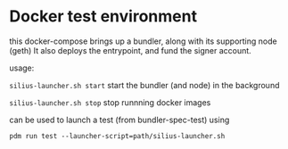 # Docker test environment

this docker-compose brings up a bundler, along with its supporting
node (geth)
It also deploys the entrypoint, and fund the signer account.

usage:

`silius-launcher.sh start`
   start the bundler (and node) in the background

`silius-launcher.sh stop`
   stop runnning docker images


can be used to launch a test (from bundler-spec-test) using

```
pdm run test --launcher-script=path/silius-launcher.sh
```